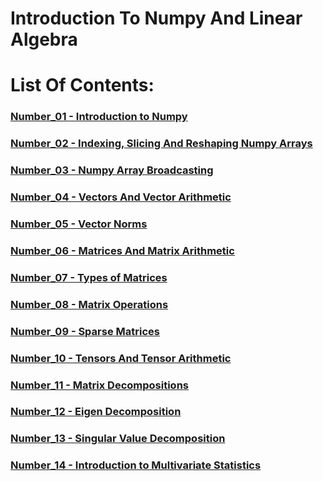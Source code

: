 # Introduction To Numpy And Linear Algebra

# List Of Contents:

### [Number_01 - Introduction to Numpy](Content%20details/Number_01.md)
### [Number_02 - Indexing, Slicing And Reshaping Numpy Arrays](Content%20details/Number_02.md)
### [Number_03 - Numpy Array Broadcasting](Content%20details/Number_03.md)
### [Number_04 - Vectors And Vector Arithmetic](Content%20details/Number_04.md)
### [Number_05 - Vector Norms](Content%20details/Number_05.md)
### [Number_06 - Matrices And Matrix Arithmetic](Content%20details/Number_06.md)
### [Number_07 - Types of Matrices](Content%20details/Number_07.md)
### [Number_08 - Matrix Operations](Content%20details/Number_08.md)
### [Number_09 - Sparse Matrices](Content%20details/Number_09.md)
### [Number_10 - Tensors And Tensor Arithmetic](Content%20details/Number_10.md)
### [Number_11 - Matrix Decompositions](Content%20details/Number_11.md)
### [Number_12 - Eigen Decomposition](Content%20details/Number_12.md)
### [Number_13 - Singular Value Decomposition](Content%20details/Number_13.md)
### [Number_14 - Introduction to Multivariate Statistics](Content%20details/Number_14.md)